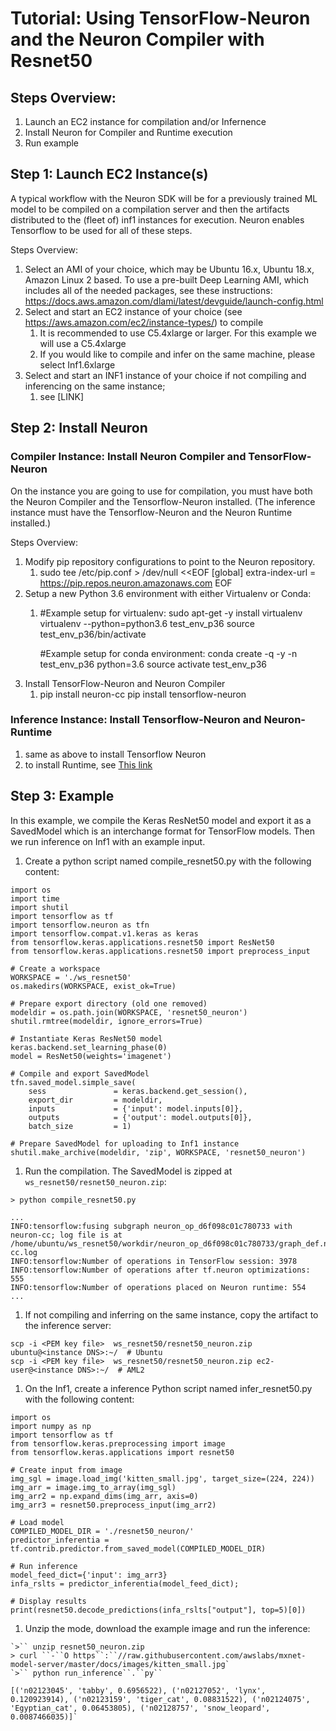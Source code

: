 # Tutorial: Using TensorFlow-Neuron and the Neuron Compiler with Resnet50 

## Steps Overview:

1. Launch an EC2 instance for compilation  and/or Infernence
2. Install Neuron for Compiler and Runtime execution
3. Run example 

## Step 1: Launch EC2 Instance(s)

A typical workflow with the Neuron SDK will be for a previously trained ML model to be compiled on a compilation server and then the artifacts distributed to the (fleet of) inf1 instances for execution. Neuron enables Tensorflow to be used for all of these steps.

Steps Overview: 

1. Select an AMI of your choice, which may be Ubuntu 16.x, Ubuntu 18.x, Amazon Linux 2 based. To use a pre-built Deep Learning AMI, which includes all of the needed packages, see these instructions: https://docs.aws.amazon.com/dlami/latest/devguide/launch-config.html
2. Select and start an EC2 instance of your choice (see https://aws.amazon.com/ec2/instance-types/) to compile
    1. It is recommended to use C5.4xlarge or larger. For this example we will use a C5.4xlarge
    2. If you would like to compile and infer on the same machine, please select Inf1.6xlarge
3. Select and start an INF1 instance of your choice if not compiling and inferencing on  the same instance;
    1. see [LINK]

## Step 2: Install Neuron

### Compiler Instance: Install Neuron Compiler and TensorFlow-Neuron 

On the instance you are going to use for compilation, you must have both the Neuron Compiler and the Tensorflow-Neuron installed. (The inference instance must have the Tensorflow-Neuron and the Neuron Runtime installed.)

Steps Overview:

1. Modify pip repository configurations to point to the Neuron repository.
    1. sudo tee /etc/pip.conf > /dev/null <<EOF
        [global]
        extra-index-url = https://pip.repos.neuron.amazonaws.com
        EOF
2. Setup a new Python 3.6 environment with either Virtualenv or Conda:
    1. #Example setup for virtualenv:
        sudo apt-get -y install virtualenv
        virtualenv --python=python3.6 test_env_p36
        source test_env_p36/bin/activate
        
        #Example setup for conda environment:
        conda create -q -y -n test_env_p36 python=3.6
        source activate test_env_p36
3. Install TensorFlow-Neuron and Neuron Compiler
    1. pip install neuron-cc
        pip install tensorflow-neuron

### Inference Instance: Install Tensorflow-Neuron and Neuron-Runtime

1. same as above to install Tensorflow Neuron
2. to install Runtime, see [This link](./getting-started-neuron-rtd.md)

## Step 3: Example

In this example, we compile the Keras ResNet50 model and export it as a SavedModel which is an interchange format for TensorFlow models. Then we run inference on Inf1 with an example input.


1. Create a python script named compile_resnet50.py with the following content:

```
import os
import time
import shutil
import tensorflow as tf
import tensorflow.neuron as tfn
import tensorflow.compat.v1.keras as keras
from tensorflow.keras.applications.resnet50 import ResNet50
from tensorflow.keras.applications.resnet50 import preprocess_input

# Create a workspace
WORKSPACE = './ws_resnet50'
os.makedirs(WORKSPACE, exist_ok=True)

# Prepare export directory (old one removed)
modeldir = os.path.join(WORKSPACE, 'resnet50_neuron')
shutil.rmtree(modeldir, ignore_errors=True)

# Instantiate Keras ResNet50 model 
keras.backend.set_learning_phase(0)
model = ResNet50(weights='imagenet')

# Compile and export SavedModel
tfn.saved_model.simple_save(
    sess               = keras.backend.get_session(),
    export_dir         = modeldir,
    inputs             = {'input': model.inputs[0]},
    outputs            = {'output': model.outputs[0]},
    batch_size         = 1)

# Prepare SavedModel for uploading to Inf1 instance
shutil.make_archive(modeldir, 'zip', WORKSPACE, 'resnet50_neuron')
```

1. Run the compilation. The SavedModel is zipped at `ws_resnet50/resnet50_neuron.zip`:

```
> python compile_resnet50.py

...
INFO:tensorflow:fusing subgraph neuron_op_d6f098c01c780733 with neuron-cc; log file is at /home/ubuntu/ws_resnet50/workdir/neuron_op_d6f098c01c780733/graph_def.neuron-cc.log
INFO:tensorflow:Number of operations in TensorFlow session: 3978
INFO:tensorflow:Number of operations after tf.neuron optimizations: 555
INFO:tensorflow:Number of operations placed on Neuron runtime: 554
...
```

1. If not compiling and inferring on the same instance, copy the artifact to the inference server:

```
scp -i <PEM key file>  ws_resnet50/resnet50_neuron.zip ubuntu@<instance DNS>:~/  # Ubuntu
scp -i <PEM key file>  ws_resnet50/resnet50_neuron.zip ec2-user@<instance DNS>:~/  # AML2
```

1. On the Inf1, create a inference Python script named infer_resnet50.py with the following content:

```
import os
import numpy as np
import tensorflow as tf
from tensorflow.keras.preprocessing import image
from tensorflow.keras.applications import resnet50

# Create input from image
img_sgl = image.load_img('kitten_small.jpg', target_size=(224, 224))
img_arr = image.img_to_array(img_sgl)
img_arr2 = np.expand_dims(img_arr, axis=0)
img_arr3 = resnet50.preprocess_input(img_arr2)

# Load model
COMPILED_MODEL_DIR = './resnet50_neuron/'
predictor_inferentia = tf.contrib.predictor.from_saved_model(COMPILED_MODEL_DIR)

# Run inference
model_feed_dict={'input': img_arr3}
infa_rslts = predictor_inferentia(model_feed_dict);

# Display results
print(resnet50.decode_predictions(infa_rslts["output"], top=5)[0])
```

1. Unzip the mode, download the example image and run the inference:

```
`>`` unzip resnet50_neuron.zip
> curl ``-``O https``:``//raw.githubusercontent.com/awslabs/mxnet-model-server/master/docs/images/kitten_small.jpg`
`>`` python run_inference``.``py``

[('n02123045', 'tabby', 0.6956522), ('n02127052', 'lynx', 0.120923914), ('n02123159', 'tiger_cat', 0.08831522), ('n02124075', 'Egyptian_cat', 0.06453805), ('n02128757', 'snow_leopard', 0.0087466035)]`
```


